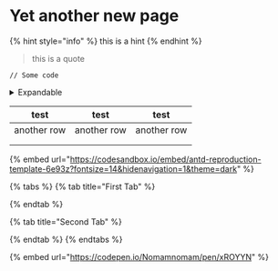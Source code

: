 # Yet another new page

{% hint style="info" %}
this is a hint
{% endhint %}

> this is a quote

```regex
// Some code
```

<details>

<summary>Expandable</summary>

text here

</details>

|     test    |     test    |     test    |
| :---------: | :---------: | :---------: |
| another row | another row | another row |
|             |             |             |
|             |             |             |

{% embed url="https://codesandbox.io/embed/antd-reproduction-template-6e93z?fontsize=14&hidenavigation=1&theme=dark" %}

{% tabs %}
{% tab title="First Tab" %}

{% endtab %}

{% tab title="Second Tab" %}

{% endtab %}
{% endtabs %}

{% embed url="https://codepen.io/Nomamnomam/pen/xROYYN" %}
